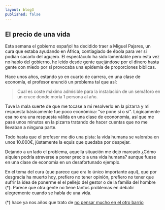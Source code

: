```yaml
---
layout: blog3
published: false
---
```


## El precio de una vida

Esta semana el gobierno español ha decidido traer a Miguel Pajares, un cura que estaba ayudando en África, contiagiado de ébola para ver si podían sacarlo del agujero. El espectáculo ha sido lamentable pero esta vez no hablo del gobierno, he leído desde gente quejándose por el dinero hasta gente con miedo por si provocaba una epidemia de proporciones biblicas.

Hace unos años, estando yo en cuarto de carrera, en una clase de economía, el profesor enunció un problema tal que así:

> Cual es coste máximo admisible para la instalación de un semáforo en un cruce donde moría 1 persona al año.

Tuve la mala suerte de que me tocase a mi resolverlo en la pizarra y mi respuesta básicamente fue poco económica: "se pone sí o sí". Lógicamente esa no era una respuesta válida en una clase de econonomía, así que me pasé unos minutos en la pizarra tratando de hacer cuentas que no me llevaban a ninguna parte.

Todo hasta que el profesor me dio una pista: la vida humana se valoraba en unos 10.000€, jústamente la equis que quedaba por despejar.

Dejando a un lado el problema, aquella situación me dejó marcado ¿Cómo alquien podría atreverse a poner precio a una vida humana? aunque fuese en una clase de economía en un desafortunado ejemplo.

En el tema del cura (que parece que era lo único importante aquí), que por desgracia ha muerto hoy, prefiero no tener opinión, prefiero no tener que sufrir la idea de ponerme el el pellejo del gestor o de la familia del hombre (\*). Parece que otra gente no tiene tantos problemas en debatir alegremente cuando se habla de una vida.

(\*) hace ya nos años que trato de [no pensar mucho en el otro barrio](http://blep.blogspot.com.es/2010/11/mejor-me-quedo-como-estoy.html)




